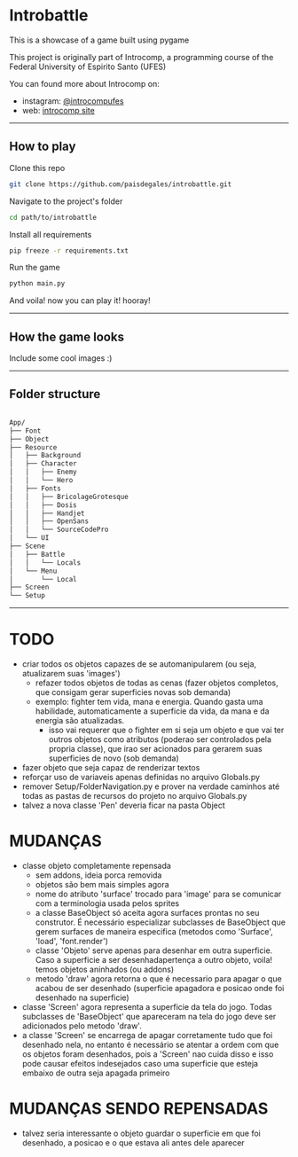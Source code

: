 # Introbattle

This is a showcase of a game built using pygame

This project is originally part of Introcomp, a programming course of the Federal University of Espirito Santo (UFES)

You can found more about Introcomp on:
* instagram: [@introcompufes](https://www.instagram.com/introcompufes/?hl=en)
* web: [introcomp site](https://introcomp.pet.inf.ufes.br/)

---

## How to play

Clone this repo

```bash
git clone https://github.com/paisdegales/introbattle.git
```

Navigate to the project's folder

```bash
cd path/to/introbattle
```

Install all requirements

```bash
pip freeze -r requirements.txt
```

Run the game

```bash
python main.py
```

And voila! now you can play it! hooray!

---

## How the game looks

Include some cool images :)

---

## Folder structure

```bash

App/
├── Font
├── Object
├── Resource
│   ├── Background
│   ├── Character
│   │   ├── Enemy
│   │   └── Hero
│   ├── Fonts
│   │   ├── BricolageGrotesque
│   │   ├── Dosis
│   │   ├── Handjet
│   │   ├── OpenSans
│   │   └── SourceCodePro
│   └── UI
├── Scene
│   ├── Battle
│   │   └── Locals
│   └── Menu
│       └── Local
├── Screen
└── Setup
```


---

# TODO

* criar todos os objetos capazes de se automanipularem (ou seja, atualizarem suas 'images')
    * refazer todos objetos de todas as cenas (fazer objetos completos, que consigam gerar superficies novas sob demanda)
    * exemplo: fighter tem vida, mana e energia. Quando gasta uma habilidade, automaticamente a superficie da vida, da mana e da energia são atualizadas.
        * isso vai requerer que o fighter em si seja um objeto e que vai ter outros objetos como atributos (poderao ser controlados pela propria classe), que irao ser acionados para gerarem suas superficies de novo (sob demanda)
* fazer objeto que seja capaz de renderizar textos
* reforçar uso de variaveis apenas definidas no arquivo Globals.py
* remover Setup/FolderNavigation.py e prover na verdade caminhos até todas as pastas de recursos do projeto no arquivo Globals.py
* talvez a nova classe 'Pen' deveria ficar na pasta Object

# MUDANÇAS
* classe objeto completamente repensada
    * sem addons, ideia porca removida
    * objetos são bem mais simples agora
    * nome do atributo 'surface' trocado para 'image' para se comunicar com a terminologia usada pelos sprites
    * a classe BaseObject só aceita agora surfaces prontas no seu construtor. É necessário especializar subclasses de BaseObject que gerem surfaces de maneira especifica (metodos como 'Surface', 'load', 'font.render')
    * classe 'Objeto' serve apenas para desenhar em outra superficie. Caso a superficie a ser desenhadapertença a outro objeto, voila! temos objetos aninhados (ou addons)
    * metodo 'draw' agora retorna o que é necessario para apagar o que acabou de ser desenhado (superficie apagadora e posicao onde foi desenhado na superficie)
* classe 'Screen' agora representa a superficie da tela do jogo. Todas subclasses de 'BaseObject' que apareceram na tela do jogo deve ser adicionados pelo metodo 'draw'.
* a classe 'Screen' se encarrega de apagar corretamente tudo que foi desenhado nela, no entanto é necessário se atentar a ordem com que os objetos foram desenhados, pois a 'Screen' nao cuida disso e isso pode causar efeitos indesejados caso uma superficie que esteja embaixo de outra seja apagada primeiro

# MUDANÇAS SENDO REPENSADAS
* talvez seria interessante o objeto guardar o superficie em que foi desenhado, a posicao e o que estava ali antes dele aparecer
